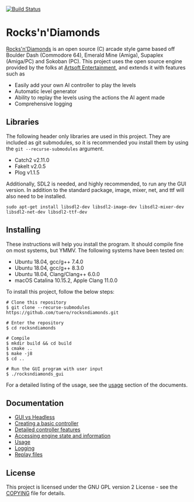 [![Build Status](https://travis-ci.com/tuero/rocksndiamonds.svg?token=zarvik1a4n45zBNhaz4z&branch=master)](https://travis-ci.com/tuero/rocksndiamonds)

# Rocks'n'Diamonds
[Rocks'n'Diamonds](https://www.artsoft.org/) is an open source (C) arcade style game based off Boulder Dash (Commodore 64), Emerald Mine (Amiga), Supaplex (Amiga/PC) and Sokoban (PC). This project uses the open source engine provided by the folks at [Artsoft Entertainment](https://www.artsoft.org/), and extends it with features such as
- Easily add your own AI controller to play the levels
- Automatic level generator
- Ability to replay the levels using the actions the AI agent made
- Comprehensive logging

## Libraries
The following header only libraries are used in this project. They are included as git submodules, so it is recommended you install them by using the `git --recurse-submodules` argument.
- Catch2 v2.11.0
- FakeIt v2.0.5
- Plog v1.1.5

Additionally, SDL2 is needed, and highly recommended, to run any the GUI version. In addition to the standard package, image, mixer, net, and ttf will also need to be installed.
```shell
sudo apt-get install libsdl2-dev libsdl2-image-dev libsdl2-mixer-dev libsdl2-net-dev libsdl2-ttf-dev
```


## Installing
These instructions will help you install the program. It should compile fine on most systems, but YMMV. The following systems have been tested on:
- Ubuntu 18.04, gcc/g++ 7.4.0
- Ubuntu 18.04, gcc/g++ 8.3.0
- Ubuntu 18.04, Clang/Clang++ 6.0.0
- macOS Catalina 10.15.2, Apple Clang 11.0.0

To install this project, follow the below steps:
```shell
# Clone this repository
$ git clone --recurse-submodules https://github.com/tuero/rocksndiamonds.git

# Enter the repository
$ cd rocksndiamonds

# Compile
$ mkdir build && cd build
$ cmake ..
$ make -j8
$ cd ..

# Run the GUI program with user input
$ ./rocksndiamonds_gui
```
For a detailed listing of the usage, see the [usage](docs/usage.md) section of the documents.

## Documentation
- [GUI vs Headless](docs/binaries.md)
- [Creating a basic controller](docs/controller.md)
- [Detailed controller features](docs/controller_detailed.md)
- [Accessing engine state and information](docs/engine.md)
- [Usage](docs/usage.md)
- [Logging](docs/logging.md)
- [Replay files](docs/replay.md)


## License
This project is licensed under the GNU GPL version 2 License - see the [COPYING](COPYING) file for details.